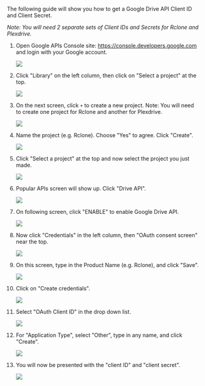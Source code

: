 The following guide will show you how to get a Google Drive API Client ID and Client Secret. 

_Note: You will need 2 separate sets of Client IDs and Secrets for Rclone and Plexdrive._ 

1. Open Google APIs Console site: https://console.developers.google.com and login with your Google account.

    ![](http://i.imgur.com/ExfSqLe.png)
    
2. Click "Library" on the left column, then click on "Select a project" at the top.

    ![](http://i.imgur.com/TYNDd66.png)

3. On the next screen, click `+` to create a new project. Note: You will need to create one project for Rclone and another for Plexdrive. 

    ![](http://i.imgur.com/85iIX1e.png)

4. Name the project (e.g. Rclone). Choose "Yes" to agree. Click "Create".

    ![](http://i.imgur.com/jHqyKJt.png)

5. Click "Select a project" at the top and now select the project you just made. 

    ![](http://i.imgur.com/KBXwXDm.png)

6. Popular APIs screen will show up. Click "Drive API".

    ![](http://i.imgur.com/DcXczfd.png)

7. On following screen, click "ENABLE" to enable Google Drive API.

    ![](http://i.imgur.com/qsOlMZw.png)

8. Now click "Credentials" in the left column, then  "OAuth consent screen" near the top. 

    ![](http://i.imgur.com/sUBzyre.png)

  
9. On this screen, type in the Product Name (e.g. Rclone), and click "Save".

    ![](http://i.imgur.com/jIvhILQ.png)

10. Click on "Create credentials".

    ![](http://i.imgur.com/44Gpvql.png)

11. Select "OAuth Client ID" in the drop down list.

    ![](http://i.imgur.com/tJARgt9.png)

12. For "Application Type", select "Other", type in any name, and click "Create".

    ![](http://i.imgur.com/loyMW7v.png)

13. You will now be presented with the "client ID" and "client secret". 

    ![](http://i.imgur.com/8g1wPdD.png)
